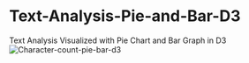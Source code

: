 # Text-Analysis-Pie-and-Bar-D3
Text Analysis Visualized with Pie Chart and Bar Graph in D3
![Character-count-pie-bar-d3](https://github.com/utkarshsingh26/Text-Analysis-Pie-and-Bar-D3/assets/44597899/2c547ecf-98c6-4fd4-a25b-dc40f6699392)

